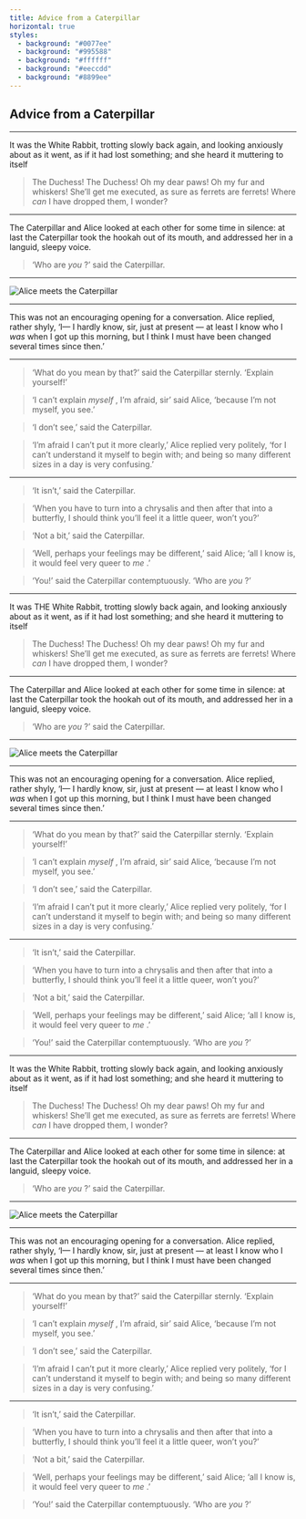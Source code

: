 ```yaml
---
title: Advice from a Caterpillar
horizontal: true
styles:
  - background: "#0077ee"
  - background: "#995588"
  - background: "#ffffff"
  - background: "#eeccdd"
  - background: "#8899ee"
---
```


## Advice from a Caterpillar

---

It was the White Rabbit, trotting slowly back again, and looking anxiously about as it went, as if it had lost something; and she heard it muttering to itself

> The Duchess! The Duchess! Oh my dear paws! Oh my fur and whiskers! She’ll get me executed, as sure as ferrets are ferrets! Where *can* I have dropped them, I wonder?

---

The Caterpillar and Alice looked at each other for some time in silence: at last the Caterpillar took the hookah out of its mouth, and addressed her in a languid, sleepy voice.

> ‘Who are *you* ?’ said the Caterpillar.

---

![Alice meets the Caterpillar](https://vignette2.wikia.nocookie.net/disney/images/9/92/C1.jpg/revision/latest?cb=20111005053742 "Alice meets the Caterpillar")

---

This was not an encouraging opening for a conversation. Alice replied, rather shyly, ‘I— I hardly know, sir, just at present — at least I know who I *was* when I got up this morning, but I think I must have been changed several times since then.’

---

> ‘What do you mean by that?’ said the Caterpillar sternly. ‘Explain yourself!’

> ‘I can’t explain *myself* , I’m afraid, sir’ said Alice, ‘because I’m not myself, you see.’

> ‘I don’t see,’ said the Caterpillar.

> ‘I’m afraid I can’t put it more clearly,’ Alice replied very politely, ‘for I can’t understand it myself to begin with; and being so many different sizes in a day is very confusing.’

---

> ‘It isn’t,’ said the Caterpillar.

> ‘When you have to turn into a chrysalis and then after that into a butterfly, I should think you’ll feel it a little queer, won’t you?’

> ‘Not a bit,’ said the Caterpillar.

> ‘Well, perhaps your feelings may be different,’ said Alice; ‘all I know is, it would feel very queer to *me* .’

> ‘You!’ said the Caterpillar contemptuously. ‘Who are *you* ?’

---

It was THE White Rabbit, trotting slowly back again, and looking anxiously about as it went, as if it had lost something; and she heard it muttering to itself

> The Duchess! The Duchess! Oh my dear paws! Oh my fur and whiskers! She’ll get me executed, as sure as ferrets are ferrets! Where *can* I have dropped them, I wonder?

---

The Caterpillar and Alice looked at each other for some time in silence: at last the Caterpillar took the hookah out of its mouth, and addressed her in a languid, sleepy voice.

> ‘Who are *you* ?’ said the Caterpillar.

---

![Alice meets the Caterpillar](https://vignette2.wikia.nocookie.net/disney/images/9/92/C1.jpg/revision/latest?cb=20111005053742 "Alice meets the Caterpillar")

---

This was not an encouraging opening for a conversation. Alice replied, rather shyly, ‘I— I hardly know, sir, just at present — at least I know who I *was* when I got up this morning, but I think I must have been changed several times since then.’

---

> ‘What do you mean by that?’ said the Caterpillar sternly. ‘Explain yourself!’

> ‘I can’t explain *myself* , I’m afraid, sir’ said Alice, ‘because I’m not myself, you see.’

> ‘I don’t see,’ said the Caterpillar.

> ‘I’m afraid I can’t put it more clearly,’ Alice replied very politely, ‘for I can’t understand it myself to begin with; and being so many different sizes in a day is very confusing.’

---

> ‘It isn’t,’ said the Caterpillar.

> ‘When you have to turn into a chrysalis and then after that into a butterfly, I should think you’ll feel it a little queer, won’t you?’

> ‘Not a bit,’ said the Caterpillar.

> ‘Well, perhaps your feelings may be different,’ said Alice; ‘all I know is, it would feel very queer to *me* .’

> ‘You!’ said the Caterpillar contemptuously. ‘Who are *you* ?’

---

It was the White Rabbit, trotting slowly back again, and looking anxiously about as it went, as if it had lost something; and she heard it muttering to itself

> The Duchess! The Duchess! Oh my dear paws! Oh my fur and whiskers! She’ll get me executed, as sure as ferrets are ferrets! Where *can* I have dropped them, I wonder?

---

The Caterpillar and Alice looked at each other for some time in silence: at last the Caterpillar took the hookah out of its mouth, and addressed her in a languid, sleepy voice.

> ‘Who are *you* ?’ said the Caterpillar.

---

![Alice meets the Caterpillar](https://vignette2.wikia.nocookie.net/disney/images/9/92/C1.jpg/revision/latest?cb=20111005053742 "Alice meets the Caterpillar")

---

This was not an encouraging opening for a conversation. Alice replied, rather shyly, ‘I— I hardly know, sir, just at present — at least I know who I *was* when I got up this morning, but I think I must have been changed several times since then.’

---

> ‘What do you mean by that?’ said the Caterpillar sternly. ‘Explain yourself!’

> ‘I can’t explain *myself* , I’m afraid, sir’ said Alice, ‘because I’m not myself, you see.’

> ‘I don’t see,’ said the Caterpillar.

> ‘I’m afraid I can’t put it more clearly,’ Alice replied very politely, ‘for I can’t understand it myself to begin with; and being so many different sizes in a day is very confusing.’

---

> ‘It isn’t,’ said the Caterpillar.

> ‘When you have to turn into a chrysalis and then after that into a butterfly, I should think you’ll feel it a little queer, won’t you?’

> ‘Not a bit,’ said the Caterpillar.

> ‘Well, perhaps your feelings may be different,’ said Alice; ‘all I know is, it would feel very queer to *me* .’

> ‘You!’ said the Caterpillar contemptuously. ‘Who are *you* ?’
